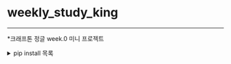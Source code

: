 # weekly_study_king

---
*크래프톤 정글 week.0 미니 프로젝트


<details><summary>pip install 목록</summary>
APScheduler==3.11.0
beautifulsoup4==4.13.3
blinker==1.9.0
bs4==0.0.2
certifi==2025.1.31
charset-normalizer==3.4.1
click==8.1.8
colorama==0.4.6
dnspython==2.7.0
Flask==3.1.0
Flask-JWT-Extended==4.7.1
Flask-WTF==1.2.2
idna==3.10
itsdangerous==2.2.0
Jinja2==3.1.6
MarkupSafe==3.0.2
PyJWT==2.10.1
pymongo==4.11.2
pytz==2025.1
requests==2.32.3
soupsieve==2.6
typing_extensions==4.12.2
tzdata==2025.1
tzlocal==5.3.1
urllib3==2.3.0
Werkzeug==3.1.3
WTForms==3.2.1
</details><output>
